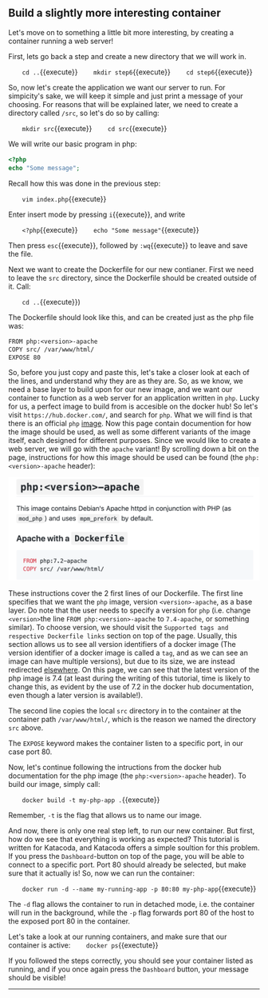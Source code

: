 ## Build a slightly more interesting container
Let's move on to something a little bit more interesting, by creating a container running a web server!

First, lets go back a step and create a new directory that we will work in. 

&nbsp;&nbsp;&nbsp;&nbsp;&nbsp;&nbsp; `cd ..`{{execute}}
&nbsp;&nbsp;&nbsp;&nbsp;&nbsp;&nbsp; `mkdir step6`{{execute}}
&nbsp;&nbsp;&nbsp;&nbsp;&nbsp;&nbsp; `cd step6`{{execute}}

So, now let's create the application we want our server to run. For simpicity's sake, we will keep it simple and just print a message of your choosing. For reasons that will be explained later, we need to create a directory called `/src`, so let's do so by calling:

&nbsp;&nbsp;&nbsp;&nbsp;&nbsp;&nbsp; `mkdir src`{{execute}}
&nbsp;&nbsp;&nbsp;&nbsp;&nbsp;&nbsp; `cd src`{{execute}}


We will write our basic program in php:
```php
<?php
echo "Some message";
```

Recall how this was done in the previous step:  

&nbsp;&nbsp;&nbsp;&nbsp;&nbsp;&nbsp; `vim index.php`{{execute}}

Enter insert mode by pressing `i`{{execute}}, and write 

&nbsp;&nbsp;&nbsp;&nbsp;&nbsp;&nbsp; `<?php`{{execute}}
&nbsp;&nbsp;&nbsp;&nbsp;&nbsp;&nbsp; `echo "Some message"`{{execute}}

Then press `esc`{{execute}}, followed by `:wq`{{execute}} to leave and save the file. 

Next we want to create the Dockerfile for our new contianer. First we need to leave the `src` directory, since the Dockerfile should be created outside of it. Call:

&nbsp;&nbsp;&nbsp;&nbsp;&nbsp;&nbsp; `cd ..`{{execute}})

The Dockerfile should look like this, and can be created just as the php file was:
```
FROM php:<version>-apache
COPY src/ /var/www/html/
EXPOSE 80
```

So, before you just copy and paste this, let's take a closer look at each of the lines, and understand why they are as they are. So, as we know, we need a base layer to build upon for our new image, and we want our container to function as a web server for an application written in `php`. Lucky for us, a perfect image to build from is accesible on the docker hub! So let's visit `https://hub.docker.com/`, and search for `php`. What we will find is that there is an official `php` [image](https://hub.docker.com/_/php). Now this page contain documention for how the image should be used, as well as some different variants of the image itself, each designed for different purposes. Since we would like to create a web server, we will go with the `apache` variant! By scrolling down a bit on the page, instructions for how this image should be used can be found (the `php:<version>-apache` header):

![use_apache_github](./assets/use_apache_github.png)

These instructions cover the 2 first lines of our Dockerfile. The first line specifies that we want the `php` image, version `<version>-apache`, as a base layer. Do note that the user needs to specify a version for `php` (i.e. change `<version>`the line `FROM php:<version>-apache` to `7.4-apache`, or something similar). To choose version, we should visit the `Supported tags and respective Dockerfile links` section on top of the page. Usually, this section allows us to see all version identifiers of a docker image (The version identifier of a docker image is called a `tag`, and as we can see an image can have multiple versions), but due to its size, we are instead redirected [elsewhere](https://github.com/docker-library/docs/blob/master/php/README.md#supported-tags-and-respective-dockerfile-links). On this page, we can see that the latest version of the php image is 7.4 (at least during the writing of this tutorial, time is likely to change this, as evident by the use of 7.2 in the docker hub documentation, even though a later version is available!). 

The second line copies the local `src` directory in to the container at the container path `/var/www/html/`, which is the reason we named the directory `src` above. 


The `EXPOSE` keyword makes the container listen to a specific port, in our case port 80.

Now, let's continue following the intructions from the docker hub documentation for the php image (the `php:<version>-apache` header). To build our image, simply call:

&nbsp;&nbsp;&nbsp;&nbsp;&nbsp;&nbsp; `docker build -t my-php-app .`{{execute}}

Remember, `-t` is the flag that allows us to name our image. 

And now, there is only one real step left, to run our new container. But first, how do we see that everything is working as expected? This tutorial is written for Katacoda, and Katacoda offers a simple soultion for this problem. If you press the `Dashboard`-button on top of the page, you will be able to connect to a specific port. Port 80 should already be selected, but make sure that it actually is! So, now we can run the container:

&nbsp;&nbsp;&nbsp;&nbsp;&nbsp;&nbsp; `docker run -d --name my-running-app -p 80:80 my-php-app`{{execute}}

The `-d` flag allows the container to run in detached mode, i.e. the container will run in the background, while the `-p` flag forwards port 80 of the host to the exposed port 80 in the container. 

Let's take a look at our running containers, and make sure that our container is active:
&nbsp;&nbsp;&nbsp;&nbsp;&nbsp;&nbsp; `docker ps`{{exectute}}

If you followed the steps correctly, you should see your container listed as running, and if you once again press the `Dashboard` button, your message should be visible!

-------------------------------
